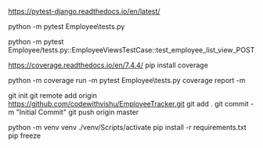 https://pytest-django.readthedocs.io/en/latest/

python -m pytest Employee\tests.py

python -m pytest Employee/tests.py::EmployeeViewsTestCase::test_employee_list_view_POST

https://coverage.readthedocs.io/en/7.4.4/
pip install coverage

python -m coverage run -m pytest Employee\tests.py
coverage report -m

git init
git remote add origin https://github.com/codewithvishu/EmployeeTracker.git
git add .
git commit -m "Initial Commit"
git push origin master

python -m venv venv
./venv/Scripts/activate
pip install -r requirements.txt
pip freeze